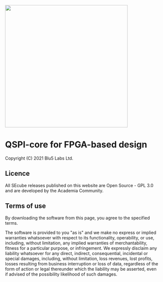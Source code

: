 <img src="https://www.secube.eu/site/templates/dist/img/logo.png" width="400px" />

# QSPI-core for FPGA-based design
Copyright (C) 2021 Blu5 Labs Ltd.

## Licence
All SEcube releases published on this website are Open Source - GPL 3.0 and are developed by the Academia Community.

## Terms of use
By downloading the software from this page, you agree to the specified terms.

The software is provided to you "as is" and we make no express or implied warranties whatsoever with respect to its functionality, operability, or use, including, without limitation, any implied warranties of merchantability, fitness for a particular purpose, or infringement. We expressly disclaim any liability whatsoever for any direct, indirect, consequential, incidental or special damages, including, without limitation, loss revenues, lost profits, losses resulting from business interruption or loss of data, regardless of the form of action or legal thereunder which the liability may be asserted, even if advised of the possibility likelihood of such damages.
